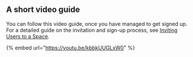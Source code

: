## A short video guide

You can follow this video guide, once you have managed to get signed up. For a detailed guide on the invitation and sign-up process, see [Inviting Users to a Space](../../administration/space-management/invite-to-a-space.md).

{% embed url="https://youtu.be/kbbkUUGLxW0" %}
